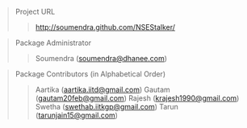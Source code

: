 >Project URL
>>http://soumendra.github.com/NSEStalker/  

>Package Administrator
>>Soumendra (soumendra@dhanee.com)  

>  Package Contributors (in Alphabetical Order)
>> Aartika (aartika.iitd@gmail.com)
>> Gautam (gautam20feb@gmail.com)
>> Rajesh (krajesh1990@gmail.com)
>> Swetha (swethab.iitkgp@gmail.com)
>> Tarun (tarunjain15@gmail.com)

